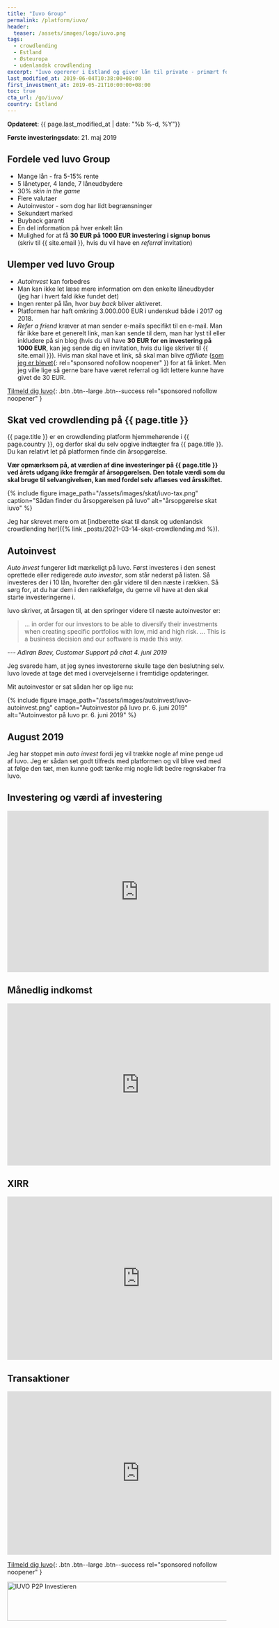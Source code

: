 ```yaml
---
title: "Iuvo Group"
permalink: /platform/iuvo/
header:
  teaser: /assets/images/logo/iuvo.png
tags:
  - crowdlending
  - Estland
  - Østeuropa
  - udenlandsk crowdlending
excerpt: "Iuvo opererer i Estland og giver lån til private - primært forbrugslån."
last_modified_at: 2019-06-04T10:38:00+08:00
first_investment_at: 2019-05-21T10:00:00+08:00
toc: true
cta_url: /go/iuvo/
country: Estland
---
```


**Opdateret**: {{ page.last_modified_at | date: "%b %-d, %Y"}}

**Første investeringsdato**: 21. maj 2019

## Fordele ved Iuvo Group

- Mange lån - fra 5-15% rente
- 5 lånetyper, 4 lande, 7 låneudbydere
- 30% _skin in the game_
- Flere valutaer
- Autoinvestor - som dog har lidt begrænsninger
- Sekundært marked
- Buyback garanti
- En del information på hver enkelt lån
- Mulighed for at få **30 EUR på 1000 EUR investering i signup bonus** (skriv til {{ site.email }}, hvis du vil have en _referral_ invitation)

## Ulemper ved Iuvo Group

- _Autoinvest_ kan forbedres
- Man kan ikke let læse mere information om den enkelte låneudbyder (jeg har i hvert fald ikke fundet det)
- Ingen renter på lån, hvor _buy back_ bliver aktiveret.
- Platformen har haft omkring 3.000.000 EUR i underskud både i 2017 og 2018.
- _Refer a friend_ kræver at man sender e-mails specifikt til en e-mail. Man får ikke bare et generelt link, man kan sende til dem, man har lyst til eller inkludere på sin blog (hvis du vil have **30 EUR for en investering på 1000 EUR**, kan jeg sende dig en invitation, hvis du lige skriver til {{ site.email }}). Hvis man skal have et link, så skal man blive _affiliate_ ([som jeg er blevet](/go/iuvo/){: rel="sponsored nofollow noopener" }) for at få linket. Men jeg ville lige så gerne bare have været referral og lidt lettere kunne have givet de 30 EUR.

[Tilmeld dig Iuvo](/go/iuvo/){: .btn .btn--large .btn--success rel="sponsored nofollow noopener" }

## Skat ved crowdlending på {{ page.title }}

{{ page.title }} er en crowdlending platform hjemmehørende i {{ page.country }}, og derfor skal du selv opgive indtægter fra {{ page.title }}. Du kan relativt let på platformen finde din årsopgørelse.

**Vær opmærksom på, at værdien af dine investeringer på  {{ page.title }} ved årets udgang ikke fremgår af årsopgørelsen. Den totale værdi som du skal bruge til selvangivelsen, kan med fordel selv aflæses ved årsskiftet.**

{% include figure image_path="/assets/images/skat/iuvo-tax.png" caption="Sådan finder du årsopgørelsen på Iuvo" alt="årsopgørelse skat iuvo" %}

Jeg har skrevet mere om at [indberette skat til dansk og udenlandsk crowdlending her]({% link _posts/2021-03-14-skat-crowdlending.md %}).

## Autoinvest

_Auto invest_ fungerer lidt mærkeligt på Iuvo. Først investeres i den senest oprettede eller redigerede _auto investor_, som står nederst på listen. Så investeres der i 10 lån, hvorefter den går videre til den næste i rækken. Så sørg for, at du har dem i den rækkefølge, du gerne vil have at den skal starte investeringerne i.

Iuvo skriver, at årsagen til, at den springer videre til næste autoinvestor er:

> ... in order for our investors to be able to diversify their investments when creating specific portfolios with low, mid and high risk. ... This is a business decision and our software is made this way.

--- <cite>Adiran Baev, Customer Support på chat 4. juni 2019</cite>

Jeg svarede ham, at jeg synes investorerne skulle tage den beslutning selv. Iuvo lovede at tage det med i overvejelserne i fremtidige opdateringer.

Mit autoinvestor er sat sådan her op lige nu:

{% include figure image_path="/assets/images/autoinvest/iuvo-autoinvest.png" caption="Autoinvestor på Iuvo pr. 6. juni 2019" alt="Autoinvestor på Iuvo pr. 6. juni 2019" %}

## August 2019

Jeg har stoppet min _auto invest_ fordi jeg vil trække nogle af mine penge ud af Iuvo. Jeg er sådan set godt tilfreds med platformen og vil blive ved med at følge den tæt, men kunne godt tænke mig nogle lidt bedre regnskaber fra Iuvo.

## Investering og værdi af investering

<iframe width="601" height="371" seamless frameborder="0" scrolling="no" src="https://docs.google.com/spreadsheets/d/e/2PACX-1vQKZZbdj1cM5A4yCXjtjhxowXHoMhioXI-OR-mEPmmGgqQhcSr250VUM8SGVvRkWZziWUYleizmqAC2/pubchart?oid=1447007347&amp;format=image"></iframe>

## Månedlig indkomst

<iframe width="605" height="373" seamless frameborder="0" scrolling="no" src="https://docs.google.com/spreadsheets/d/e/2PACX-1vQKZZbdj1cM5A4yCXjtjhxowXHoMhioXI-OR-mEPmmGgqQhcSr250VUM8SGVvRkWZziWUYleizmqAC2/pubchart?oid=801529669&amp;format=image"></iframe>

## XIRR

<iframe width="609" height="376" seamless frameborder="0" scrolling="no" src="https://docs.google.com/spreadsheets/d/e/2PACX-1vQKZZbdj1cM5A4yCXjtjhxowXHoMhioXI-OR-mEPmmGgqQhcSr250VUM8SGVvRkWZziWUYleizmqAC2/pubchart?oid=1500688988&amp;format=image"></iframe>

## Transaktioner

<iframe width="607" height="376" seamless frameborder="0" scrolling="no" src="https://docs.google.com/spreadsheets/d/e/2PACX-1vQKZZbdj1cM5A4yCXjtjhxowXHoMhioXI-OR-mEPmmGgqQhcSr250VUM8SGVvRkWZziWUYleizmqAC2/pubchart?oid=1561934544&amp;format=image"></iframe>

[Tilmeld dig Iuvo](/go/iuvo/){: .btn .btn--large .btn--success rel="sponsored nofollow noopener" }

<!-- From https://www.financeads.net/-Code --><a href="https://www.financeads.net/tc.php?t=32536C226841645B" target="_blank"><img src="https://www.financeads.net/tb.php?t=32536V226841645B&https=1" alt="IUVO P2P Investieren" border="0" width="728" height="90"></a><!-- To https://www.financeads.net/-Code -->
